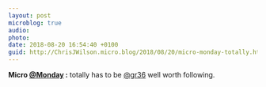 ```yaml
---
layout: post
microblog: true
audio: 
photo: 
date: 2018-08-20 16:54:40 +0100
guid: http://ChrisJWilson.micro.blog/2018/08/20/micro-monday-totally.html
---
```

**Micro [@Monday](https://micro.blog/Monday) :**  totally has to be [@gr36](https://micro.blog/gr36) well worth following.  
